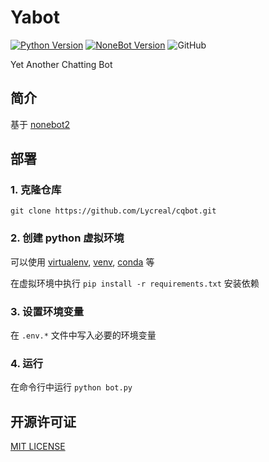# Yabot

[![Python Version](https://img.shields.io/badge/python-3.8+-blue.svg)](https://www.python.org)
[![NoneBot Version](https://img.shields.io/badge/nonebot-2.0.0a13-red.svg)](https://github.com/nonebot/nonebot2)
![GitHub](https://img.shields.io/github/license/Lycreal/cqbot)

Yet Another Chatting Bot

## 简介

基于 [nonebot2](https://github.com/nonebot/nonebot2)

## 部署

### 1. 克隆仓库

```shell
git clone https://github.com/Lycreal/cqbot.git
```

### 2. 创建 python 虚拟环境

可以使用 [virtualenv], [venv], [conda] 等

在虚拟环境中执行 `pip install -r requirements.txt` 安装依赖


[virtualenv]:https://github.com/pypa/virtualenv

[venv]:https://docs.python.org/3/library/venv.html

[conda]:https://conda.io

### 3. 设置环境变量

在 `.env.*` 文件中写入必要的环境变量

### 4. 运行

在命令行中运行 `python bot.py`

## 开源许可证

[MIT LICENSE](LICENSE)

